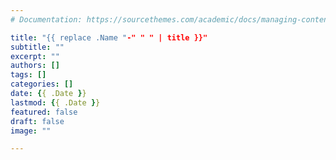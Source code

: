 ```yaml
---
# Documentation: https://sourcethemes.com/academic/docs/managing-content/

title: "{{ replace .Name "-" " " | title }}"
subtitle: ""
excerpt: ""
authors: []
tags: []
categories: []
date: {{ .Date }}
lastmod: {{ .Date }}
featured: false
draft: false
image: ""

---
```

